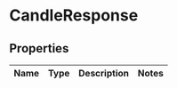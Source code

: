 # CandleResponse

## Properties
Name | Type | Description | Notes
------------ | ------------- | ------------- | -------------
